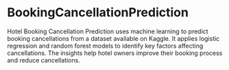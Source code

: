 # BookingCancellationPrediction
Hotel Booking Cancellation Prediction uses machine learning to predict booking cancellations from a dataset available on Kaggle. It applies logistic regression and random forest models to identify key factors affecting cancellations. The insights help hotel owners improve their booking process and reduce cancellations.
